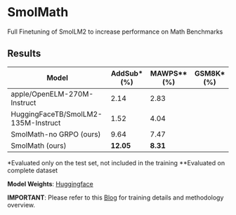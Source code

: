 # SmolMath
Full Finetuning of SmolLM2 to increase performance on Math Benchmarks

## Results
| Model                 | AddSub* (%) | MAWPS** (%) | GSM8K* (%) |
|----------------------|------------|-----------|-----------|
| apple/OpenELM-270M-Instruct | 2.14       | 2.83      |           |
| HuggingFaceTB/SmolLM2-135M-Instruct      | 1.52       | 4.04      |           |
| SmolMath-no GRPO (ours)     | 9.64       | 7.47      |           |
| SmolMath (ours)             | **12.05**  | **8.31**  |           |

*Evaluated only on the test set, not included in the training
**Evaluated on complete dataset

**Model Weights**: [Huggingface](Ashed00/SmolMath-135M)

**IMPORTANT**: Please refer to this [Blog](https://hackmd.io/@ashu-00/SmolMath) for training details and methodology overview.

